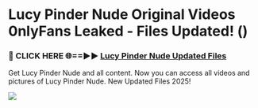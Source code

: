 # Lucy Pinder Nude Original Videos 0nlyFans Leaked - Files Updated! ()

<h3>🔴 CLICK HERE 🌐==►► <a href="https://tinyurl.com/2p9ay9w9" rel="nofollow">Lucy Pinder Nude Updated Files</a></h3>

Get Lucy Pinder Nude and all content. Now you can access all videos and pictures of Lucy Pinder Nude. New Updated Files 2025!

[![](https://i.imgur.com/KQgVmj3.gif)](https://tinyurl.com/2p9ay9w9)
